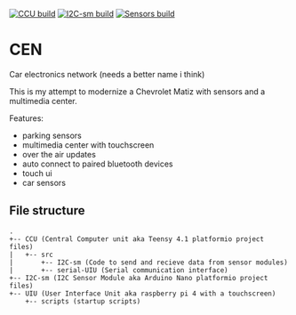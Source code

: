 [![CCU build](https://github.com/neotje/CEN/actions/workflows/ccu.yml/badge.svg)](https://github.com/neotje/CEN/actions/workflows/ccu.yml)
[![I2C-sm build](https://github.com/neotje/CEN/actions/workflows/I2C-sm.yml/badge.svg)](https://github.com/neotje/CEN/actions/workflows/I2C-sm.yml)
[![Sensors build](https://github.com/neotje/CEN/actions/workflows/sensors.yml/badge.svg)](https://github.com/neotje/CEN/actions/workflows/sensors.yml)

# CEN
Car electronics network (needs a better name i think)

This is my attempt to modernize a Chevrolet Matiz with sensors and a multimedia center.

Features:
 - parking sensors
 - multimedia center with touchscreen
 - over the air updates
 - auto connect to paired bluetooth devices
 - touch ui
 - car sensors

## File structure
```
.
+-- CCU (Central Computer unit aka Teensy 4.1 platformio project files)
|   +-- src
|       +-- I2C-sm (Code to send and recieve data from sensor modules)
|       +-- serial-UIU (Serial communication interface)
+-- I2C-sm (I2C Sensor Module aka Arduino Nano platformio project files)
+-- UIU (User Interface Unit aka raspberry pi 4 with a touchscreen)
    +-- scripts (startup scripts)
```
